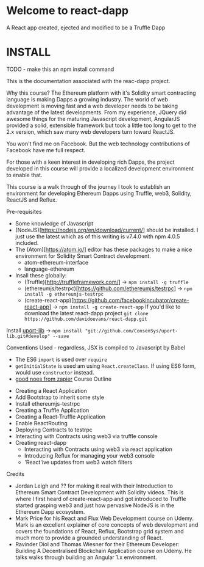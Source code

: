 # Welcome to react-dapp
A React app created, ejected and modified to be a Truffle Dapp

# INSTALL
TODO - make this an npm install command

This is the documentation associated with the reac-dapp project.

Why this course?
The Ethereum platform with it's Solidity smart contracting language is making Dapps a growing industry.  The world of web development is moving fast and a web developer needs to be taking advantage of the latest developments.  From my experience, JQuery did awesome things for the maturing Javascript development, AngularJS provided a solid, extensible framework but took a little too long to get to the 2.x version, which saw many web developers turn toward ReactJS.

You won't find me on Facebook.  But the web technology contributions of Facebook have me full respect.

For those with a keen interest in developing rich Dapps, the project developed in this course will provide a localized development environment to enable that.

This course is a walk through of the journey I took to establish an environment for developing Ethereum Dapps using Truffle, web3, Solidity, ReactJS and Reflux.


Pre-requisites

- Some knowledge of Javascript
- (NodeJS)[https://nodejs.org/en/download/current/] should be installed.  I just use the latest which as of this writing is v7.4.0 with npm 4.0.5 included.
- The (Atom)[https://atom.io/] editor has these packages to make a nice environment for Solidity Smart Contract development.
    - atom-ethereum-interface
    - language-ethereum
- Insall these globally:
    - (Truffle)[http://truffleframework.com/] -> `npm install -g truffle`
    - (ethereumjs/testrpc)[https://github.com/ethereumjs/testrpc] -> `npm install -g ethereumjs-testrpc`
    - (create-react-app)[https://github.com/facebookincubator/create-react-app] -> `npm install -g create-react-app`
If you'd like to download the latest react-dapp project `git clone https://github.com/davidoevans/react-dapp.git`

Install [uport-lib](https://github.com/ConsenSys/uport-lib) -> `npm install "git://github.com/ConsenSys/uport-lib.git#develop" --save`


Conventions Used - regardless, JSX is compiled to Javascript by Babel
* The ES6 `import` is used over `require`
* `getInitialState` is used am using `React.createClass`.  If using ES6 form,
would use `constructor` instead.
* [good noes from zapier](https://zapier.com/engineering/react-js-tutorial-guide-gotchas/)
Course Outline


- Creating a React Application
- Add Bootstrap to inherit some style
- Install ethereumjs-testrpc
- Creating a Truffle Application
- Creating a React-Truffle Application
- Enable ReactRouting
- Deploying Contracts to testrpc
- Interacting with Contracts using web3 via truffle console
- Creating react-dapp
    - Interacting with Contracts using web3 via react application
    - Introducing Reflux for managing your web3 console
    - 'React'ive updates from web3 watch filters

Credits

- Jordan Leigh and ?? for making it real with their Introduction to Ethereum Smart Contract Development with Solidity videos.  This is where I first heard of create-react-app and got introduced to Truffle started grasping web3 and just how pervasive NodeJS is in the Ethereum Dapp ecosystem.
- Mark Price for his React and Flux Web Development course on Udemy.  Mark is an excellent explainer of core concepts of web development and covers the foundations of React, Reflux, Bootstrap grid system and much more to provide a grounded understanding of React.
- Ravinder Diol and Thomas Wiesner for their Ethereum Developer: Building A Decentralised Blockchain Application course on Udemy.  He talks walks through building an Angular 1.x environment.
